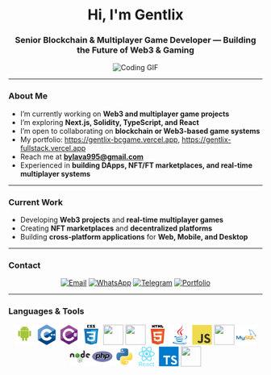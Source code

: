<h1 align="center">Hi, I'm Gentlix</h1>
<h3 align="center">Senior Blockchain & Multiplayer Game Developer — Building the Future of Web3 & Gaming</h3>

<p align="center">
  <img src="https://cdn.dribbble.com/users/1292677/screenshots/6139167/avento.gif" width="400" alt="Coding GIF"/>
</p>

---

### About Me

- I’m currently working on **Web3 and multiplayer game projects**
- I’m exploring **Next.js, Solidity, TypeScript, and React**
- I’m open to collaborating on **blockchain or Web3-based game systems**
- My portfolio: https://gentlix-bcgame.vercel.app, https://gentlix-fullstack.vercel.app
- Reach me at **bylava995@gmail.com**
- Experienced in **building DApps, NFT/FT marketplaces, and real-time multiplayer systems**

---

### Current Work

- Developing **Web3 projects** and **real-time multiplayer games**  
- Creating **NFT marketplaces** and **decentralized platforms**  
- Building **cross-platform applications** for **Web, Mobile, and Desktop**

---

### Contact

<p align="center">
  <a href="mailto:bylava995@gmail.com"><img src="https://img.shields.io/badge/Email-bylava995@gmail.com-blue?style=for-the-badge&logo=gmail" alt="Email"></a>
  <a href="https://wa.me/380989531651"><img src="https://img.shields.io/badge/WhatsApp-+380989531651-green?style=for-the-badge&logo=whatsapp" alt="WhatsApp"></a>
  <a href="https://t.me/fullstackdev513"><img src="https://img.shields.io/badge/Telegram-@fullstackdev513-blue?style=for-the-badge&logo=telegram" alt="Telegram"></a>
  <a href="https://gentlix.github.io"><img src="https://img.shields.io/badge/Portfolio-Visit-purple?style=for-the-badge&logo=firefox" alt="Portfolio"></a>
</p>

---

### Languages & Tools

<p align="center"> 
  <img src="https://raw.githubusercontent.com/devicons/devicon/master/icons/android/android-original-wordmark.svg" width="40" height="40"/>
  <img src="https://raw.githubusercontent.com/devicons/devicon/master/icons/cplusplus/cplusplus-original.svg" width="40" height="40"/>
  <img src="https://raw.githubusercontent.com/devicons/devicon/master/icons/csharp/csharp-original.svg" width="40" height="40"/>
  <img src="https://raw.githubusercontent.com/devicons/devicon/master/icons/css3/css3-original-wordmark.svg" width="40" height="40"/>
  <img src="https://www.vectorlogo.zone/logos/figma/figma-icon.svg" width="40" height="40"/>
  <img src="https://www.vectorlogo.zone/logos/git-scm/git-scm-icon.svg" width="40" height="40"/>
  <img src="https://raw.githubusercontent.com/devicons/devicon/master/icons/html5/html5-original-wordmark.svg" width="40" height="40"/>
  <img src="https://raw.githubusercontent.com/devicons/devicon/master/icons/java/java-original.svg" width="40" height="40"/>
  <img src="https://raw.githubusercontent.com/devicons/devicon/master/icons/javascript/javascript-original.svg" width="40" height="40"/>
  <img src="https://www.vectorlogo.zone/logos/kotlinlang/kotlinlang-icon.svg" width="40" height="40"/>
  <img src="https://raw.githubusercontent.com/devicons/devicon/master/icons/mysql/mysql-original-wordmark.svg" width="40" height="40"/>
  <img src="https://raw.githubusercontent.com/devicons/devicon/master/icons/nodejs/nodejs-original-wordmark.svg" width="40" height="40"/>
  <img src="https://raw.githubusercontent.com/devicons/devicon/master/icons/php/php-original.svg" width="40" height="40"/>
  <img src="https://raw.githubusercontent.com/devicons/devicon/master/icons/python/python-original.svg" width="40" height="40"/>
  <img src="https://raw.githubusercontent.com/devicons/devicon/master/icons/react/react-original-wordmark.svg" width="40" height="40"/>
  <img src="https://raw.githubusercontent.com/devicons/devicon/master/icons/typescript/typescript-original.svg" width="40" height="40"/>
  <img src="https://www.vectorlogo.zone/logos/unity3d/unity3d-icon.svg" width="40" height="40"/>
</p>
